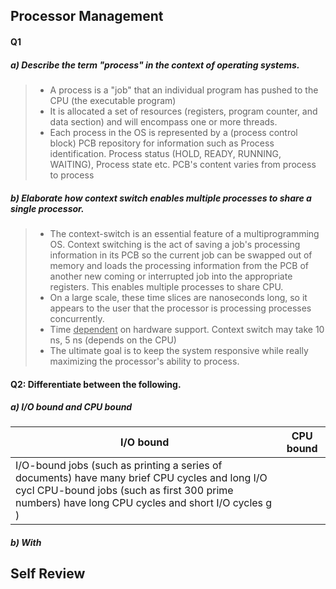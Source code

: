 ## Processor Management
#### Q1
##### a) Describe the term "process" in the context of operating systems.
> - A process is a "job" that an individual program has pushed to the CPU (the executable program)
> - It is allocated a set of resources (registers, program counter, and data section) and will encompass one or more threads.
> - Each process in the OS is represented by a (process control block) PCB repository for information such as Process identification. Process status (HOLD, READY, RUNNING, WAITING), Process state etc. PCB's content varies from process to process

##### b) Elaborate how context switch enables multiple processes to share a single processor.
> - The context-switch is an essential feature of a multiprogramming OS. Context switching is the act of saving a job's processing information in its PCB so the current job can be swapped out of memory and loads the processing information from the PCB of another new coming or interrupted job into the appropriate registers. This enables multiple processes to share CPU.
> - On a large scale, these time slices are nanoseconds long, so it appears to the user that the processor is processing processes concurrently.
> - Time <u>dependent</u> on hardware support. Context switch may take 10 ns, 5 ns (depends on the CPU)
> - The ultimate goal is to keep the system responsive while really maximizing the processor's ability to process.

#### Q2: Differentiate between the following.
##### a) I/O bound and CPU bound

| I/O bound                                                                                              | CPU bound                                                                                    |
| ------------------------------------------------------------------------------------------------------ | ------------------------------------------------------------------------------------------ |
| I/O-bound jobs (such as printing a series of documents) have many brief CPU cycles and long I/O cycl CPU-bound jobs (such as first 300 prime numbers) have long CPU cycles and short I/O cycles g  )  |

##### b) With
## Self Review
